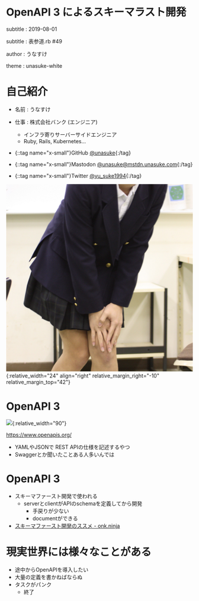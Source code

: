 # OpenAPI 3 によるスキーマラスト開発
subtitle
: 2019-08-01

subtitle
: 表参道.rb #49

author
: うなすけ

theme
: unasuke-white


# 自己紹介
- 名前 : うなすけ
- 仕事 : 株式会社バンク (エンジニア)
  - インフラ寄りサーバーサイドエンジニア
  - Ruby, Rails, Kubernetes...

- {::tag name="x-small"}GitHub [@unasuke](https://github.com/unasuke){:/tag}
- {::tag name="x-small"}Mastodon [@unasuke@mstdn.unasuke.com](https://mstdn.unasuke.com/@unasuke){:/tag}
- {::tag name="x-small"}Twitter [@yu\_suke1994](https://twitter.com/yu_suke1994){:/tag}

![](img/icon_raw.jpg){:relative_width="24" align="right" relative_margin_right="-10" relative_margin_top="42"}

# OpenAPI 3
![](https://www.openapis.org/wp-content/uploads/sites/3/2018/02/OpenAPI_Logo_Pantone-1.png){:relative_width="90"}

<https://www.openapis.org/>

- YAMLやJSONで REST APIの仕様を記述するやつ
- Swaggerとか聞いたことある人多いんでは

# OpenAPI 3
- スキーマファースト開発で使われる
  - serverとclientがAPIのschemaを定義してから開発
    - 手戻りが少ない
    - documentができる
- [スキーマファースト開発のススメ - onk.ninja](https://blog.onk.ninja/2017/09/21/schema_first_development)

# 現実世界には様々なことがある
- 途中からOpenAPIを導入したい
 - 大量の定義を書かねばならぬ
  - タスクがパンク
    - 終了
